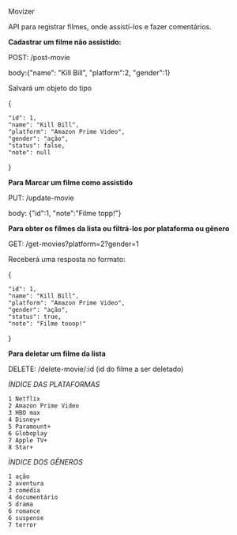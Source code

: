 Movizer

API para registrar filmes, onde assistí-los e fazer comentários.


**Cadastrar um filme não assistido:**

POST: /post-movie

body:{"name": "Kill Bill", "platform":2, "gender":1}

Salvará um objeto do tipo 

{

    "id": 1,
    "name": "Kill Bill",
    "platform": "Amazon Prime Video",
    "gender": "ação",
    "status": false,
    "note": null
}

**Para Marcar um filme como assistido**

PUT: /update-movie

body: {"id":1, "note":"Filme topp!"}

**Para obter os filmes da lista ou filtrá-los por plataforma ou gênero**

GET: /get-movies?platform=2?gender=1

Receberá uma resposta no formato:

{

    "id": 1,
    "name": "Kill Bill",
    "platform": "Amazon Prime Video",
    "gender": "ação",
    "status": true,
    "note": "Filme tooop!"
}

**Para deletar um filme da lista**

DELETE: /delete-movie/:id (id do filme a ser deletado)


_ÍNDICE DAS PLATAFORMAS_



    1 Netflix
    2 Amazon Prime Video
    3 HBO max
    4 Disney+
    5 Paramount+
    6 Globoplay
    7 Apple TV+
    8 Star+



_ÌNDICE DOS GÊNEROS_

    1 ação
    2 aventura
    3 comédia
    4 documentário
    5 drama
    6 romance
    6 suspense
    7 terror
